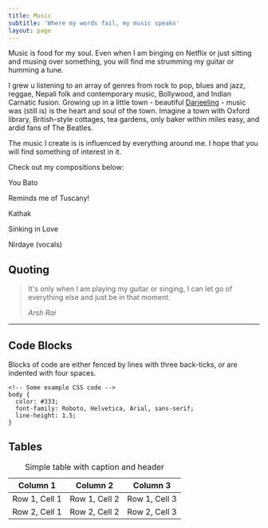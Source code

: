 ```yaml
---
title: Music
subtitle: 'Where my words fail, my music speaks'
layout: page
---
```

Music is food for my soul. Even when I am binging on Netflix or just sitting and musing over something, you will find me strumming my guitar or humming a tune.

I grew u listening to an array of genres from rock to pop, blues and jazz, reggae, Nepali folk and contemporary music, Bollywood, and Indian Carnatic fusion.  Growing up in a little town - beautiful [Darjeeling](https://www.incredibleindia.org/content/incredibleindia/en/destinations/darjeeling.html) - music was (still is) is the heart and soul of the town.  Imagine a town with Oxford library, British-style cottages, tea gardens, only baker within miles easy, and ardid fans of The Beatles.

The music I create is is influenced by everything around me. I hope that you will find something of interest in it.

Check out my compositions below:

You Bato

Reminds me of Tuscany!

Kathak

Sinking in Love

Nirdaye (vocals)

## Quoting

> It's only when I am playing my guitar or singing, I can let go of everything else and just be in that moment.
>
> <cite>Arsh Rai</cite>

<hr />

## Code Blocks

Blocks of code are either fenced by lines with three back-ticks, or are indented with four spaces.

    <!-- Some example CSS code -->
    body {
      color: #333;
      font-family: Roboto, Helvetica, Arial, sans-serif;
      line-height: 1.5;
    }

## Tables

<div class="responsive-table">
  <table>
    <caption>Simple table with caption and header</caption>
    <thead>
      <tr>
        <th>Column 1</th>
        <th>Column 2</th>
        <th>Column 3</th>
      </tr>
    </thead>
    <tbody>
      <tr>
        <td>Row 1, Cell 1</td>
        <td>Row 1, Cell 2</td>
        <td>Row 1, Cell 3</td>
      </tr>
      <tr>
        <td>Row 2, Cell 1</td>
        <td>Row 2, Cell 2</td>
        <td>Row 2, Cell 3</td>
      </tr>
    </tbody>
  </table>
</div>
